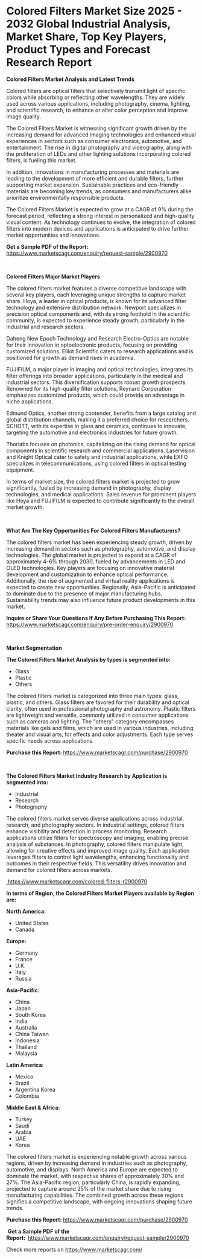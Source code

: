 <p><h1>Colored Filters Market Size 2025 - 2032 Global Industrial Analysis, Market Share, Top Key Players, Product Types and Forecast Research Report</h1></p><p><strong>Colored Filters Market Analysis and Latest Trends</strong></p>
<p><p>Colored filters are optical filters that selectively transmit light of specific colors while absorbing or reflecting other wavelengths. They are widely used across various applications, including photography, cinema, lighting, and scientific research, to enhance or alter color perception and improve image quality. </p><p>The Colored Filters Market is witnessing significant growth driven by the increasing demand for advanced imaging technologies and enhanced visual experiences in sectors such as consumer electronics, automotive, and entertainment. The rise in digital photography and videography, along with the proliferation of LEDs and other lighting solutions incorporating colored filters, is fueling this market. </p><p>In addition, innovations in manufacturing processes and materials are leading to the development of more efficient and durable filters, further supporting market expansion. Sustainable practices and eco-friendly materials are becoming key trends, as consumers and manufacturers alike prioritize environmentally responsible products. </p><p>The Colored Filters Market is expected to grow at a CAGR of 9% during the forecast period, reflecting a strong interest in personalized and high-quality visual content. As technology continues to evolve, the integration of colored filters into modern devices and applications is anticipated to drive further market opportunities and innovations.</p></p>
<p><strong>Get a Sample PDF of the Report:&nbsp;</strong> <a href="https://www.marketscagr.com/enquiry/request-sample/2900970?utm_campaign=3537&utm_medium=2&utm_source=Github&utm_content=ia&utm_term=16032025&utm_id=colored-filters">https://www.marketscagr.com/enquiry/request-sample/2900970</a></p>
<p>&nbsp;</p>
<p><strong>Colored Filters Major Market Players</strong></p>
<p><p>The colored filters market features a diverse competitive landscape with several key players, each leveraging unique strengths to capture market share. Hoya, a leader in optical products, is known for its advanced filter technology and extensive distribution network. Newport specializes in precision optical components and, with its strong foothold in the scientific community, is expected to experience steady growth, particularly in the industrial and research sectors.</p><p>Daheng New Epoch Technology and Research Electro-Optics are notable for their innovation in optoelectronic products, focusing on providing customized solutions. Elliot Scientific caters to research applications and is positioned for growth as demand rises in academia.</p><p>FUJIFILM, a major player in imaging and optical technologies, integrates its filter offerings into broader applications, particularly in the medical and industrial sectors. This diversification supports robust growth prospects. Renowned for its high-quality filter solutions, Reynard Corporation emphasizes customized products, which could provide an advantage in niche applications.</p><p>Edmund Optics, another strong contender, benefits from a large catalog and global distribution channels, making it a preferred choice for researchers. SCHOTT, with its expertise in glass and ceramics, continues to innovate, targeting the automotive and electronics industries for future growth.</p><p>Thorlabs focuses on photonics, capitalizing on the rising demand for optical components in scientific research and commercial applications. Laservision and Knight Optical cater to safety and industrial applications, while EXFO specializes in telecommunications, using colored filters in optical testing equipment.</p><p>In terms of market size, the colored filters market is projected to grow significantly, fueled by increasing demand in photography, display technologies, and medical applications. Sales revenue for prominent players like Hoya and FUJIFILM is expected to contribute significantly to the overall market growth.</p></p>
<p>&nbsp;</p>
<p><strong>What Are The Key Opportunities For Colored Filters Manufacturers?</strong></p>
<p><p>The colored filters market has been experiencing steady growth, driven by increasing demand in sectors such as photography, automotive, and display technologies. The global market is projected to expand at a CAGR of approximately 4-6% through 2030, fueled by advancements in LED and OLED technologies. Key players are focusing on innovative material development and customization to enhance optical performance. Additionally, the rise of augmented and virtual reality applications is expected to create new opportunities. Regionally, Asia-Pacific is anticipated to dominate due to the presence of major manufacturing hubs. Sustainability trends may also influence future product developments in this market.</p></p>
<p><strong>Inquire or Share Your Questions If Any Before Purchasing This Report:</strong> <a href="https://www.marketscagr.com/enquiry/pre-order-enquiry/2900970?utm_campaign=3537&utm_medium=2&utm_source=Github&utm_content=ia&utm_term=16032025&utm_id=colored-filters">https://www.marketscagr.com/enquiry/pre-order-enquiry/2900970</a></p>
<p>&nbsp;</p>
<p><strong>Market Segmentation</strong></p>
<p><strong>The Colored Filters Market Analysis by types is segmented into:</strong></p>
<p><ul><li>Glass</li><li>Plastic</li><li>Others</li></ul></p>
<p><p>The colored filters market is categorized into three main types: glass, plastic, and others. Glass filters are favored for their durability and optical clarity, often used in professional photography and astronomy. Plastic filters are lightweight and versatile, commonly utilized in consumer applications such as cameras and lighting. The "others" category encompasses materials like gels and films, which are used in various industries, including theater and visual arts, for effects and color adjustments. Each type serves specific needs across applications.</p></p>
<p><strong>Purchase this Report:&nbsp;</strong><a href="https://www.marketscagr.com/purchase/2900970?utm_campaign=3537&utm_medium=2&utm_source=Github&utm_content=ia&utm_term=16032025&utm_id=colored-filters">https://www.marketscagr.com/purchase/2900970</a></p>
<p>&nbsp;</p>
<p><strong>The Colored Filters Market Industry Research by Application is segmented into:</strong></p>
<p><ul><li>Industrial</li><li>Research</li><li>Photography</li></ul></p>
<p><p>The colored filters market serves diverse applications across industrial, research, and photography sectors. In industrial settings, colored filters enhance visibility and detection in process monitoring. Research applications utilize filters for spectroscopy and imaging, enabling precise analysis of substances. In photography, colored filters manipulate light, allowing for creative effects and improved image quality. Each application leverages filters to control light wavelengths, enhancing functionality and outcomes in their respective fields. This versatility drives innovation and demand for colored filters across markets.</p></p>
<p><a href="https://www.marketscagr.com/colored-filters-r2900970?utm_campaign=3537&utm_medium=2&utm_source=Github&utm_content=ia&utm_term=16032025&utm_id=colored-filters">&nbsp;https://www.marketscagr.com/colored-filters-r2900970</a></p>
<p><strong>In terms of Region, the Colored Filters Market Players available by Region are:</strong></p>
<p>
    <p> <strong> North America: </strong>
        <ul>
            <li>United States</li>
            <li>Canada</li>
        </ul>
        </p> 
    <p> <strong> Europe: </strong>
        <ul>
            <li>Germany</li>
            <li>France</li>
            <li>U.K.</li>
            <li>Italy</li>
            <li>Russia</li>
        </ul>
        </p> 
    <p> <strong> Asia-Pacific: </strong>
        <ul>
            <li>China</li>
            <li>Japan</li>
            <li>South Korea</li>
            <li>India</li>
            <li>Australia</li>
            <li>China Taiwan</li>
            <li>Indonesia</li>
            <li>Thailand</li>
            <li>Malaysia</li>
        </ul>
        </p> 
    <p> <strong> Latin America: </strong>
        <ul>
            <li>Mexico</li>
            <li>Brazil</li>
            <li>Argentina Korea</li>
            <li>Colombia</li>
        </ul>
        </p> 
    <p> <strong> Middle East & Africa: </strong>
        <ul>
            <li>Turkey</li>
            <li>Saudi</li>
            <li>Arabia</li>
            <li>UAE</li>
            <li>Korea</li>
        </ul>
    </p>
    </p>
<p><p>The colored filters market is experiencing notable growth across various regions, driven by increasing demand in industries such as photography, automotive, and displays. North America and Europe are expected to dominate the market, with respective shares of approximately 30% and 27%. The Asia-Pacific region, particularly China, is rapidly expanding, projected to capture around 25% of the market share due to rising manufacturing capabilities. The combined growth across these regions signifies a competitive landscape, with ongoing innovations shaping future trends.</p></p>
<p><strong>Purchase this Report: </strong><a href="https://www.marketscagr.com/purchase/2900970?utm_campaign=3537&utm_medium=2&utm_source=Github&utm_content=ia&utm_term=16032025&utm_id=colored-filters">https://www.marketscagr.com/purchase/2900970</a></p>
<p>&nbsp;<strong>Get a Sample PDF of the Report:&nbsp;&nbsp;</strong><a href="https://www.marketscagr.com/enquiry/request-sample/2900970?utm_campaign=3537&utm_medium=2&utm_source=Github&utm_content=ia&utm_term=16032025&utm_id=colored-filters">https://www.marketscagr.com/enquiry/request-sample/2900970</a></p>
<p><strong></strong></p>
<p>Check more reports on <a href="https://www.marketscagr.com/?utm_campaign=3537&utm_medium=2&utm_source=Github&utm_content=ia&utm_term=16032025&utm_id=colored-filters">https://www.marketscagr.com/</a></p>